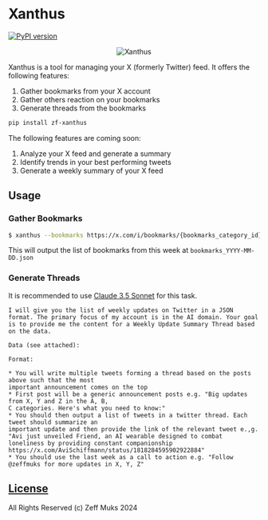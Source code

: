 # Xanthus

[![PyPI version](https://badge.fury.io/py/zf-xanthus.svg)](https://badge.fury.io/py/zf-xanthus)

<p align="center">
  <img src="https://zf-static.s3.us-west-1.amazonaws.com/xanthus-logo128.png" alt="Xanthus"/>
</p>

Xanthus is a tool for managing your X (formerly Twitter) feed. It offers the following features:

1. Gather bookmarks from your X account
2. Gather others reaction on your bookmarks
3. Generate threads from the bookmarks

```bash
pip install zf-xanthus
```

The following features are coming soon:

1. Analyze your X feed and generate a summary
2. Identify trends in your best performing tweets
3. Generate a weekly summary of your X feed

## Usage

### Gather Bookmarks

```bash
$ xanthus --bookmarks https://x.com/i/bookmarks/{bookmarks_category_id}
```

This will output the list of bookmarks from this week at `bookmarks_YYYY-MM-DD.json`

### Generate Threads

It is recommended to use [Claude 3.5 Sonnet](https://www.anthropic.com/news/claude-3-5-sonnet) for this task.

```text
I will give you the list of weekly updates on Twitter in a JSON format. The primary focus of my account is in the AI domain. Your goal is to provide me the content for a Weekly Update Summary Thread based on the data.

Data (see attached):

Format:

* You will write multiple tweets forming a thread based on the posts above such that the most
important announcement comes on the top
* First post will be a generic announcement posts e.g. "Big updates from X, Y and Z in the A, B,
C categories. Here's what you need to know:"
* You should then output a list of tweets in a twitter thread. Each tweet should summarize an
important update and then provide the link of the relevant tweet e.,g. "Avi just unveiled Friend, an AI wearable designed to combat loneliness by providing constant companionship https://x.com/AviSchiffmann/status/1818284595902922884"
* You should use the last week as a call to action e.g. "Follow @zeffmuks for more updates in X, Y, Z"
```

## [License](./LICENSE)

All Rights Reserved (c) Zeff Muks 2024